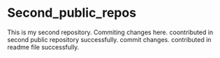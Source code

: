 # Second_public_repos
This is my second repository.
Commiting changes here.
coontributed in second public repository successfully.
commit changes.
contributed in readme file successfully.
